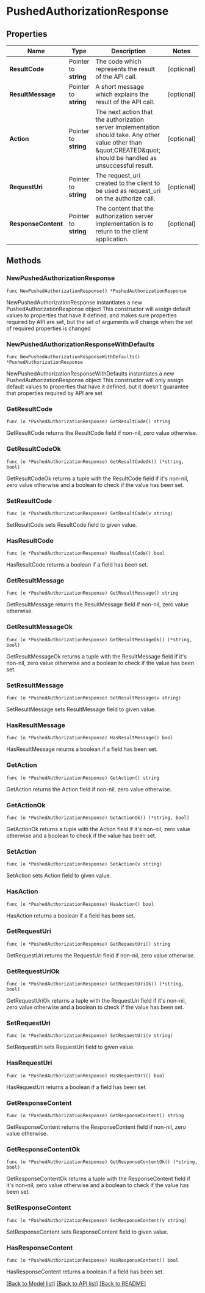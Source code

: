 # PushedAuthorizationResponse

## Properties

Name | Type | Description | Notes
------------ | ------------- | ------------- | -------------
**ResultCode** | Pointer to **string** | The code which represents the result of the API call. | [optional] 
**ResultMessage** | Pointer to **string** | A short message which explains the result of the API call. | [optional] 
**Action** | Pointer to **string** | The next action that the authorization server implementation should take. Any other value other than \&quot;CREATED\&quot; should be handled as unsuccessful result. | [optional] 
**RequestUri** | Pointer to **string** | The request_uri created to the client to be used as request_uri on the authorize call.  | [optional] 
**ResponseContent** | Pointer to **string** | The content that the authorization server implementation is to return to the client application.  | [optional] 

## Methods

### NewPushedAuthorizationResponse

`func NewPushedAuthorizationResponse() *PushedAuthorizationResponse`

NewPushedAuthorizationResponse instantiates a new PushedAuthorizationResponse object
This constructor will assign default values to properties that have it defined,
and makes sure properties required by API are set, but the set of arguments
will change when the set of required properties is changed

### NewPushedAuthorizationResponseWithDefaults

`func NewPushedAuthorizationResponseWithDefaults() *PushedAuthorizationResponse`

NewPushedAuthorizationResponseWithDefaults instantiates a new PushedAuthorizationResponse object
This constructor will only assign default values to properties that have it defined,
but it doesn't guarantee that properties required by API are set

### GetResultCode

`func (o *PushedAuthorizationResponse) GetResultCode() string`

GetResultCode returns the ResultCode field if non-nil, zero value otherwise.

### GetResultCodeOk

`func (o *PushedAuthorizationResponse) GetResultCodeOk() (*string, bool)`

GetResultCodeOk returns a tuple with the ResultCode field if it's non-nil, zero value otherwise
and a boolean to check if the value has been set.

### SetResultCode

`func (o *PushedAuthorizationResponse) SetResultCode(v string)`

SetResultCode sets ResultCode field to given value.

### HasResultCode

`func (o *PushedAuthorizationResponse) HasResultCode() bool`

HasResultCode returns a boolean if a field has been set.

### GetResultMessage

`func (o *PushedAuthorizationResponse) GetResultMessage() string`

GetResultMessage returns the ResultMessage field if non-nil, zero value otherwise.

### GetResultMessageOk

`func (o *PushedAuthorizationResponse) GetResultMessageOk() (*string, bool)`

GetResultMessageOk returns a tuple with the ResultMessage field if it's non-nil, zero value otherwise
and a boolean to check if the value has been set.

### SetResultMessage

`func (o *PushedAuthorizationResponse) SetResultMessage(v string)`

SetResultMessage sets ResultMessage field to given value.

### HasResultMessage

`func (o *PushedAuthorizationResponse) HasResultMessage() bool`

HasResultMessage returns a boolean if a field has been set.

### GetAction

`func (o *PushedAuthorizationResponse) GetAction() string`

GetAction returns the Action field if non-nil, zero value otherwise.

### GetActionOk

`func (o *PushedAuthorizationResponse) GetActionOk() (*string, bool)`

GetActionOk returns a tuple with the Action field if it's non-nil, zero value otherwise
and a boolean to check if the value has been set.

### SetAction

`func (o *PushedAuthorizationResponse) SetAction(v string)`

SetAction sets Action field to given value.

### HasAction

`func (o *PushedAuthorizationResponse) HasAction() bool`

HasAction returns a boolean if a field has been set.

### GetRequestUri

`func (o *PushedAuthorizationResponse) GetRequestUri() string`

GetRequestUri returns the RequestUri field if non-nil, zero value otherwise.

### GetRequestUriOk

`func (o *PushedAuthorizationResponse) GetRequestUriOk() (*string, bool)`

GetRequestUriOk returns a tuple with the RequestUri field if it's non-nil, zero value otherwise
and a boolean to check if the value has been set.

### SetRequestUri

`func (o *PushedAuthorizationResponse) SetRequestUri(v string)`

SetRequestUri sets RequestUri field to given value.

### HasRequestUri

`func (o *PushedAuthorizationResponse) HasRequestUri() bool`

HasRequestUri returns a boolean if a field has been set.

### GetResponseContent

`func (o *PushedAuthorizationResponse) GetResponseContent() string`

GetResponseContent returns the ResponseContent field if non-nil, zero value otherwise.

### GetResponseContentOk

`func (o *PushedAuthorizationResponse) GetResponseContentOk() (*string, bool)`

GetResponseContentOk returns a tuple with the ResponseContent field if it's non-nil, zero value otherwise
and a boolean to check if the value has been set.

### SetResponseContent

`func (o *PushedAuthorizationResponse) SetResponseContent(v string)`

SetResponseContent sets ResponseContent field to given value.

### HasResponseContent

`func (o *PushedAuthorizationResponse) HasResponseContent() bool`

HasResponseContent returns a boolean if a field has been set.


[[Back to Model list]](../README.md#documentation-for-models) [[Back to API list]](../README.md#documentation-for-api-endpoints) [[Back to README]](../README.md)


